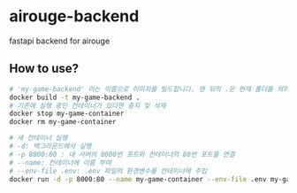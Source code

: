 # airouge-backend
fastapi backend for airouge

## How to use?
```bash
# 'my-game-backend' 라는 이름으로 이미지를 빌드합니다. 맨 뒤의 .은 현재 폴더를 의미합니다.
docker build -t my-game-backend .
# 기존에 실행 중인 컨테이너가 있다면 중지 및 삭제
docker stop my-game-container
docker rm my-game-container

# 새 컨테이너 실행
# -d: 백그라운드에서 실행
# -p 8000:80 : 내 서버의 8000번 포트와 컨테이너의 80번 포트를 연결
# --name: 컨테이너에 이름 부여
# --env-file .env: .env 파일의 환경변수를 컨테이너에 주입
docker run -d -p 8000:80 --name my-game-container --env-file .env my-game-backend
```